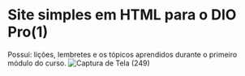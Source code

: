 # Site simples em HTML para o DIO Pro(1) 
Possuí: lições, lembretes e os tópicos aprendidos durante o primeiro módulo do curso.
![Captura de Tela (249)](https://user-images.githubusercontent.com/100971089/199994145-bef38d15-595d-42ab-8fb5-00c5d2dddefa.png)
